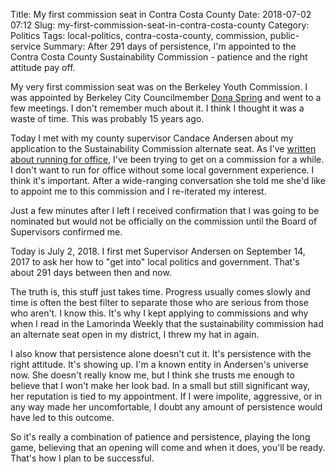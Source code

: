 Title: My first commission seat in Contra Costa County
Date: 2018-07-02 07:12
Slug: my-first-commission-seat-in-contra-costa-county
Category: Politics
Tags: local-politics, contra-costa-county, commission, public-service
Summary: After 291 days of persistence, I'm appointed to the Contra Costa County Sustainability Commission - patience and the right attitude pay off.

My very first commission seat was on the Berkeley Youth Commission. I was appointed by Berkeley City Councilmember [Dona Spring](https://www.cityofberkeley.info/council7/411.html) and went to a few meetings. I don't remember much about it. I think I thought it was a waste of time. This was probably 15 years ago. 

Today I met with my county supervisor Candace Andersen about my application to the Sustainability Commission alternate seat. As I've [written about running for office](http://weebly-blog-post-link/124017870444701004/545697050303022373/first-timers-running-for-office.html), I've been trying to get on a commission for a while. I don't want to run for office without some local government experience. I think it's important. After a wide-ranging conversation she told me she'd like to appoint me to this commission and I re-iterated my interest. 

Just a few minutes after I left I received confirmation that I was going to be nominated but would not be officially on the commission until the Board of Supervisors confirmed me. 

Today is July 2, 2018. I first met Supervisor Andersen on September 14, 2017 to ask her how to "get into" local politics and government. That's about 291 days between then and now. 

The truth is, this stuff just takes time. Progress usually comes slowly and time is often the best filter to separate those who are serious from those who aren't. I know this. It's why I kept applying to commissions and why when I read in the Lamorinda Weekly that the sustainability commission had an alternate seat open in my district, I threw my hat in again. 

I also know that persistence alone doesn't cut it. It's persistence with the right attitude. It's showing up. I'm a known entity in Andersen's universe now. She doesn't really know me, but I think she trusts me enough to believe that I won't make her look bad. In a small but still significant way, her reputation is tied to my appointment. If I were impolite, aggressive, or in any way made her uncomfortable, I doubt any amount of persistence would have led to this outcome. 

So it's really a combination of patience and persistence, playing the long game, believing that an opening will come and when it does, you'll be ready. That's how I plan to be successful.